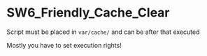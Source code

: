 # SW6_Friendly_Cache_Clear

Script must be placed in `var/cache/` and can be after that executed 

Mostly you have to set execution rights!